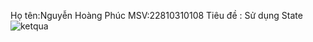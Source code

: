 Họ tên:Nguyễn Hoàng Phúc
MSV:22810310108
Tiêu đề : Sử dụng State
![ketqua](https://github.com/user-attachments/assets/176af0d8-ca17-4e08-b3b3-c77d2f6ba86a)

